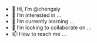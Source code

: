 - 👋 Hi, I’m @chengsiy
- 👀 I’m interested in ...
- 🌱 I’m currently learning ...
- 💞️ I’m looking to collaborate on ...
- 📫 How to reach me ...

<!---
chengsiy/chengsiy is a ✨ special ✨ repository because its `README.md` (this file) appears on your GitHub profile.
You can click the Preview link to take a look at your changes.
--->
